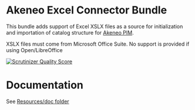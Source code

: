 # Akeneo Excel Connector Bundle

This bundle adds support of Excel XSLX files as a source for initialization and importation of catalog structure for [Akeneo PIM](https://github.com/akeneo/pim-community-standard).

XSLX files must come from Microsoft Office Suite. No support is provided if using Open/LibreOffice

[![Scrutinizer Quality Score](https://scrutinizer-ci.com/g/akeneo/ExcelConnectorBundle/badges/quality-score.png?s=9732bdac97b997021b1c925f923ecbf405a509d4)](https://scrutinizer-ci.com/g/akeneo/ExcelConnectorBundle/)

# Documentation

See [Resources/doc folder](./Resources/doc/Home.md)
